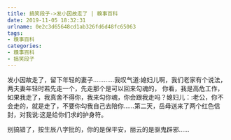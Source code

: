```yaml
---
title: 搞笑段子->发小因故走了 | 糗事百科
date: 2019-11-05 18:32:31
urlname: 0e2c3d65648cd1ab326fd6d48fc65063
tags: 
- 糗事百科
categories:
- 糗事百科
- 搞笑段子
---
```

发小因故走了，留下年轻的妻子…………我叹气道:媳妇儿啊，我们老家有个说法，两夫妻年轻时若先走一个，先走那个是可以回来勾魂的， 你看，我是高危工作，如果我走了，我真舍不得你，我来勾你魂，你会跟我走吗？媳妇儿：:老公，你不会走的，就是走了，不要你勾我自己去陪你……第二天，岳母送来了两个红色信封，对我说:这是给你们求的护身符。

别搞错了，按生辰八字批的，你的是保平安，丽云的是驱鬼辟邪……


